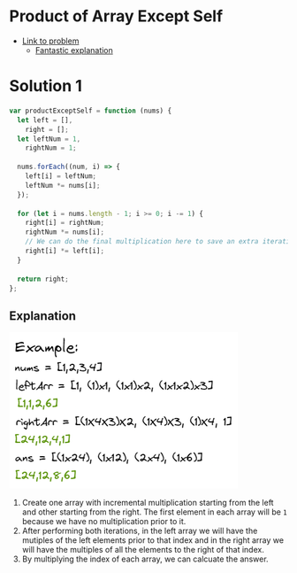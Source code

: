 # Product of Array Except Self

- [Link to problem](https://leetcode.com/problems/product-of-array-except-self/)
  - [Fantastic explanation](<https://leetcode.com/problems/product-of-array-except-self/discuss/694266/Javascript-Solution-(No-Division)-(With-Explanation)>)

# Solution 1

```js
var productExceptSelf = function (nums) {
  let left = [],
    right = [];
  let leftNum = 1,
    rightNum = 1;

  nums.forEach((num, i) => {
    left[i] = leftNum;
    leftNum *= nums[i];
  });

  for (let i = nums.length - 1; i >= 0; i -= 1) {
    right[i] = rightNum;
    rightNum *= nums[i];
    // We can do the final multiplication here to save an extra iteration at the end.
    right[i] *= left[i];
  }

  return right;
};
```

## Explanation

![Example Image](../../imgs/238-product-of-array-except-self.png)

1. Create one array with incremental multiplication starting from the left and other starting from the right. The first element in each array will be `1` because we have no multiplication prior to it.
2. After performing both iterations, in the left array we will have the mutiples of the left elements prior to that index and in the right array we will have the multiples of all the elements to the right of that index.
3. By multiplying the index of each array, we can calcuate the answer.
